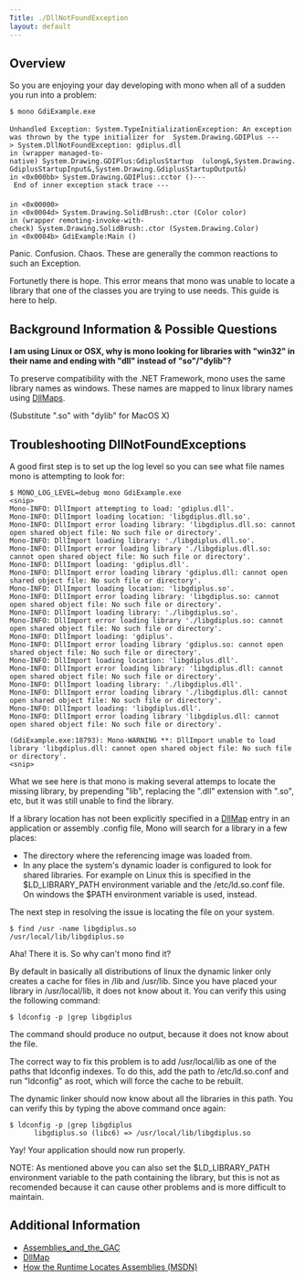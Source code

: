 ```yaml
---
Title: ./DllNotFoundException
layout: default
---
```


Overview
--------

So you are enjoying your day developing with mono when all of a sudden
you run into a problem:

`$ mono GdiExample.exe`\
\
`Unhandled Exception: System.TypeInitializationException: An exception was thrown by the type initializer for  System.Drawing.GDIPlus ---> System.DllNotFoundException: gdiplus.dll`\
`in (wrapper managed-to-native) System.Drawing.GDIPlus:GdiplusStartup  (ulong&,System.Drawing.GdiplusStartupInput&,System.Drawing.GdiplusStartupOutput&)`\
`in <0x000bb> System.Drawing.GDIPlus:.cctor ()--- End of inner exception stack trace ---`\
\
`in <0x00000> `<unknown method>\
`in <0x0004d> System.Drawing.SolidBrush:.ctor (Color color)`\
`in (wrapper remoting-invoke-with-check) System.Drawing.SolidBrush:.ctor (System.Drawing.Color)`\
`in <0x0004b> GdiExample:Main ()`

Panic. Confusion. Chaos. These are generally the common reactions to
such an Exception.

Fortunetly there is hope. This error means that mono was unable to
locate a library that one of the classes you are trying to use needs.
This guide is here to help.

Background Information & Possible Questions
-------------------------------------------

**I am using Linux or OSX, why is mono looking for libraries with
"win32" in their name and ending with "dll" instead of "so"/"dylib"?**

To preserve compatibility with the .NET Framework, mono uses the same
library names as windows. These names are mapped to linux library names
using [DllMaps]({{site.url}}/DllMap "wikilink").

<dllmap dll="libgtk-win32-2.0-0.dll" target="libgtk-x11-2.0.so.0"/>

(Substitute ".so" with "dylib" for MacOS X)

Troubleshooting DllNotFoundExceptions
-------------------------------------

A good first step is to set up the log level so you can see what file
names mono is attempting to look for:

    $ MONO_LOG_LEVEL=debug mono GdiExample.exe
    <snip>
    Mono-INFO: DllImport attempting to load: 'gdiplus.dll'.
    Mono-INFO: DllImport loading location: 'libgdiplus.dll.so'.
    Mono-INFO: DllImport error loading library: 'libgdiplus.dll.so: cannot open shared object file: No such file or directory'.
    Mono-INFO: DllImport loading library: './libgdiplus.dll.so'.
    Mono-INFO: DllImport error loading library './libgdiplus.dll.so: cannot open shared object file: No such file or directory'.
    Mono-INFO: DllImport loading: 'gdiplus.dll'.
    Mono-INFO: DllImport error loading library 'gdiplus.dll: cannot open shared object file: No such file or directory'.
    Mono-INFO: DllImport loading location: 'libgdiplus.so'.
    Mono-INFO: DllImport error loading library: 'libgdiplus.so: cannot open shared object file: No such file or directory'.
    Mono-INFO: DllImport loading library: './libgdiplus.so'.
    Mono-INFO: DllImport error loading library './libgdiplus.so: cannot open shared object file: No such file or directory'.
    Mono-INFO: DllImport loading: 'gdiplus'.
    Mono-INFO: DllImport error loading library 'gdiplus.so: cannot open shared object file: No such file or directory'.
    Mono-INFO: DllImport loading location: 'libgdiplus.dll'.
    Mono-INFO: DllImport error loading library: 'libgdiplus.dll: cannot open shared object file: No such file or directory'.
    Mono-INFO: DllImport loading library: './libgdiplus.dll'.
    Mono-INFO: DllImport error loading library './libgdiplus.dll: cannot open shared object file: No such file or directory'.
    Mono-INFO: DllImport loading: 'libgdiplus.dll'.
    Mono-INFO: DllImport error loading library 'libgdiplus.dll: cannot open shared object file: No such file or directory'.

    (GdiExample.exe:18793): Mono-WARNING **: DllImport unable to load library 'libgdiplus.dll: cannot open shared object file: No such file or directory'.
    <snip>

What we see here is that mono is making several attemps to locate the
missing library, by prepending "lib", replacing the ".dll" extension
with ".so", etc, but it was still unable to find the library.

If a library location has not been explicitly specified in a
[DllMap]({{site.url}}/DllMap "wikilink") entry in an application or assembly .config
file, Mono will search for a library in a few places:

-   The directory where the referencing image was loaded from.
-   In any place the system's dynamic loader is configured to look for
    shared libraries. For example on Linux this is specified in the
    \$LD\_LIBRARY\_PATH environment variable and the /etc/ld.so.conf
    file. On windows the \$PATH environment variable is used, instead.

The next step in resolving the issue is locating the file on your
system.

`$ find /usr -name libgdiplus.so`\
`/usr/local/lib/libgdiplus.so`

Aha! There it is. So why can't mono find it?

By default in basically all distributions of linux the dynamic linker
only creates a cache for files in /lib and /usr/lib. Since you have
placed your library in /usr/local/lib, it does not know about it. You
can verify this using the following command:

`$ ldconfig -p |grep libgdiplus`

The command should produce no output, because it does not know about the
file.

The correct way to fix this problem is to add /usr/local/lib as one of
the paths that ldconfig indexes. To do this, add the path to
/etc/ld.so.conf and run "ldconfig" as root, which will force the cache
to be rebuilt.

The dynamic linker should now know about all the libraries in this path.
You can verify this by typing the above command once again:

`$ ldconfig -p |grep libgdiplus`\
`      libgdiplus.so (libc6) => /usr/local/lib/libgdiplus.so`

Yay! Your application should now run properly.

NOTE: As mentioned above you can also set the \$LD\_LIBRARY\_PATH
environment variable to the path containing the library, but this is not
as recomended because it can cause other problems and is more difficult
to maintain.

Additional Information
----------------------

-   [Assemblies\_and\_the\_GAC]({{site.url}}/Assemblies_and_the_GAC "wikilink")
-   [DllMap]({{site.url}}/DllMap "wikilink")
-   [How the Runtime Locates Assemblies
    (MSDN)](http://msdn.microsoft.com/library/default.asp?url=/library/en-us/cpguide/html/cpconhowruntimelocatesassemblies.asp)
